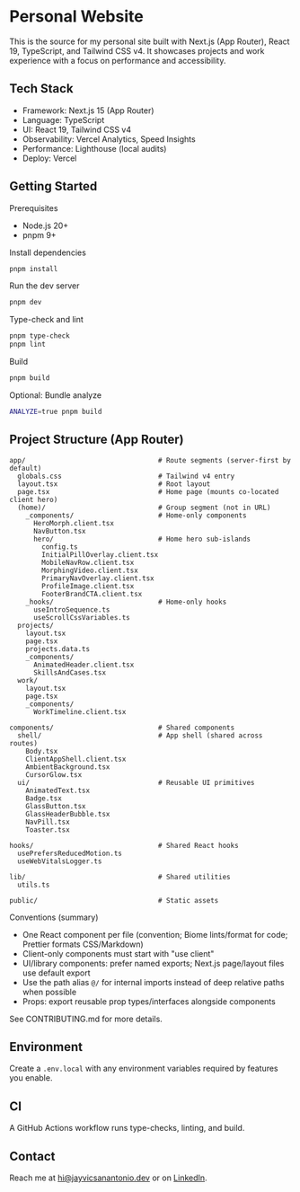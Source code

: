 # Personal Website

This is the source for my personal site built with Next.js (App Router), React 19, TypeScript, and Tailwind CSS v4. It showcases projects and work experience with a focus on performance and accessibility.

## Tech Stack

- Framework: Next.js 15 (App Router)
- Language: TypeScript
- UI: React 19, Tailwind CSS v4
- Observability: Vercel Analytics, Speed Insights
- Performance: Lighthouse (local audits)
- Deploy: Vercel

## Getting Started

Prerequisites

- Node.js 20+
- pnpm 9+

Install dependencies

```bash
pnpm install
```

Run the dev server

```bash
pnpm dev
```

Type-check and lint

```bash
pnpm type-check
pnpm lint
```

Build

```bash
pnpm build
```

Optional: Bundle analyze

```bash
ANALYZE=true pnpm build
```

## Project Structure (App Router)

```plaintext
app/                                 # Route segments (server-first by default)
  globals.css                        # Tailwind v4 entry
  layout.tsx                         # Root layout
  page.tsx                           # Home page (mounts co-located client hero)
  (home)/                            # Group segment (not in URL)
    _components/                     # Home-only components
      HeroMorph.client.tsx
      NavButton.tsx
      hero/                          # Home hero sub-islands
        config.ts
        InitialPillOverlay.client.tsx
        MobileNavRow.client.tsx
        MorphingVideo.client.tsx
        PrimaryNavOverlay.client.tsx
        ProfileImage.client.tsx
        FooterBrandCTA.client.tsx
    _hooks/                          # Home-only hooks
      useIntroSequence.ts
      useScrollCssVariables.ts
  projects/
    layout.tsx
    page.tsx
    projects.data.ts
    _components/
      AnimatedHeader.client.tsx
      SkillsAndCases.tsx
  work/
    layout.tsx
    page.tsx
    _components/
      WorkTimeline.client.tsx

components/                          # Shared components
  shell/                             # App shell (shared across routes)
    Body.tsx
    ClientAppShell.client.tsx
    AmbientBackground.tsx
    CursorGlow.tsx
  ui/                                # Reusable UI primitives
    AnimatedText.tsx
    Badge.tsx
    GlassButton.tsx
    GlassHeaderBubble.tsx
    NavPill.tsx
    Toaster.tsx

hooks/                               # Shared React hooks
  usePrefersReducedMotion.ts
  useWebVitalsLogger.ts

lib/                                 # Shared utilities
  utils.ts

public/                              # Static assets
```

Conventions (summary)

- One React component per file (convention; Biome lints/format for code; Prettier formats CSS/Markdown)
- Client-only components must start with "use client"
- UI/library components: prefer named exports; Next.js page/layout files use default export
- Use the path alias `@/` for internal imports instead of deep relative paths when possible
- Props: export reusable prop types/interfaces alongside components

See CONTRIBUTING.md for more details.

## Environment

Create a `.env.local` with any environment variables required by features you enable.

## CI

A GitHub Actions workflow runs type-checks, linting, and build.

## Contact

Reach me at [hi@jayvicsanantonio.dev](mailto:hi@jayvicsanantonio.dev) or on [LinkedIn](https://www.linkedin.com/in/jayvicsanantonio/).
